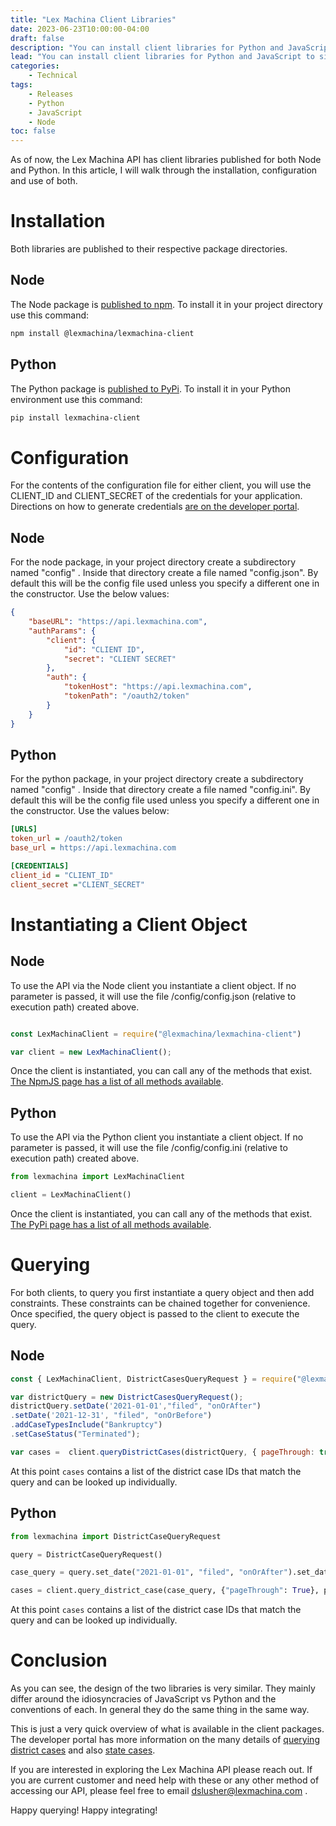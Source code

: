 ```yaml
---
title: "Lex Machina Client Libraries"
date: 2023-06-23T10:00:00-04:00
draft: false
description: "You can install client libraries for Python and JavaScript to simplify accessing the Lex Machina API"
lead: "You can install client libraries for Python and JavaScript to simplify accessing the Lex Machina API"
categories:
    - Technical
tags: 
    - Releases
    - Python
    - JavaScript
    - Node
toc: false
---
```

As of now, the Lex Machina API has client libraries published for both Node and Python. In this article, I will walk through the installation, configuration and use of both.

# Installation

Both libraries are published to their respective package directories. 

## Node

The Node package is [published to npm](https://www.npmjs.com/package/@lexmachina/lexmachina-client). To install it in your project directory use this command:

```bash
npm install @lexmachina/lexmachina-client
```

## Python

The Python package is [published to PyPi](https://pypi.org/project/lexmachina-client/). To install it in your Python environment use this command: 

```bash
pip install lexmachina-client
```

# Configuration

For the contents of the configuration file for either client, you will use the CLIENT_ID and CLIENT_SECRET of the credentials for your application. Directions on how to generate credentials [are on the developer portal](https://developer.lexmachina.com/default/docs/generating_oauth_credentials).

## Node

For the node package, in your project directory create a subdirectory named "config" . Inside that directory create a file named "config.json". By default this will be the config file used unless you specify a different one in the constructor. Use the below values:

```json
{
    "baseURL": "https://api.lexmachina.com",
    "authParams": {
        "client": {
            "id": "CLIENT ID",
            "secret": "CLIENT SECRET"
        },
        "auth": {
            "tokenHost": "https://api.lexmachina.com",
            "tokenPath": "/oauth2/token"
        }
    }
}
```

## Python

For the python package, in your project directory create a subdirectory named "config" . Inside that directory create a file named "config.ini". By default this will be the config file used unless you specify a different one in the constructor. Use the values below:

```ini
[URLS]
token_url = /oauth2/token
base_url = https://api.lexmachina.com

[CREDENTIALS]
client_id = "CLIENT_ID"
client_secret ="CLIENT_SECRET"
```

# Instantiating a Client Object

## Node

To use the API via the Node client you instantiate a client object. If no parameter is passed, it will use the file /config/config.json (relative to execution path) created above.

```javascript

const LexMachinaClient = require("@lexmachina/lexmachina-client")

var client = new LexMachinaClient();
```
Once the client is instantiated, you can call any of the methods that exist. [The NpmJS page has a list of all methods available](https://www.npmjs.com/package/@lexmachina/lexmachina-client).


## Python

To use the API via the Python client you instantiate a client object. If no parameter is passed, it will use the file /config/config.ini (relative to execution path) created above.

```python
from lexmachina import LexMachinaClient

client = LexMachinaClient()
```
Once the client is instantiated, you can call any of the methods that exist. [The PyPi page has a list of all methods available](https://pypi.org/project/lexmachina-client/).


# Querying

For both clients, to query you first instantiate a query object and then add constraints. These constraints can be chained together for convenience. Once specified, the query object is passed to the client to execute the query.

## Node 

```javascript
const { LexMachinaClient, DistrictCasesQueryRequest } = require("@lexmachina/lexmachina-client")

var districtQuery = new DistrictCasesQueryRequest();
districtQuery.setDate('2021-01-01',"filed", "onOrAfter")
.setDate('2021-12-31', "filed", "onOrBefore")
.addCaseTypesInclude("Bankruptcy")
.setCaseStatus("Terminated");

var cases =  client.queryDistrictCases(districtQuery, { pageThrough: true })
```
At this point ```cases``` contains a list of the district case IDs that match the query and can be looked up individually.

## Python 

```python
from lexmachina import DistrictCaseQueryRequest

query = DistrictCaseQueryRequest()

case_query = query.set_date("2021-01-01", "filed", "onOrAfter").set_date("2021-12-31", "filed", "onOrBefore").include_case_types("Bankruptcy")

cases = client.query_district_case(case_query, {"pageThrough": True}, page_size=100)
```

At this point ```cases``` contains a list of the district case IDs that match the query and can be looked up individually.

# Conclusion

As you can see, the design of the two libraries is very similar. They mainly differ around the idiosyncracies of JavaScript vs Python and the conventions of each. In general they do the same thing in the same way.

This is just a very quick overview of what is available in the client packages. The developer portal has more information on the many details of [querying district cases](https://developer.lexmachina.com/default/docs/query_usage_portal_post) and also [state cases](https://developer.lexmachina.com/default/docs/state_query_usage). 

If you are interested in exploring the Lex Machina API please reach out. If you are current customer and need help with these or any other method of accessing our API, please feel free to email dslusher@lexmachina.com . 

Happy querying! Happy integrating! 